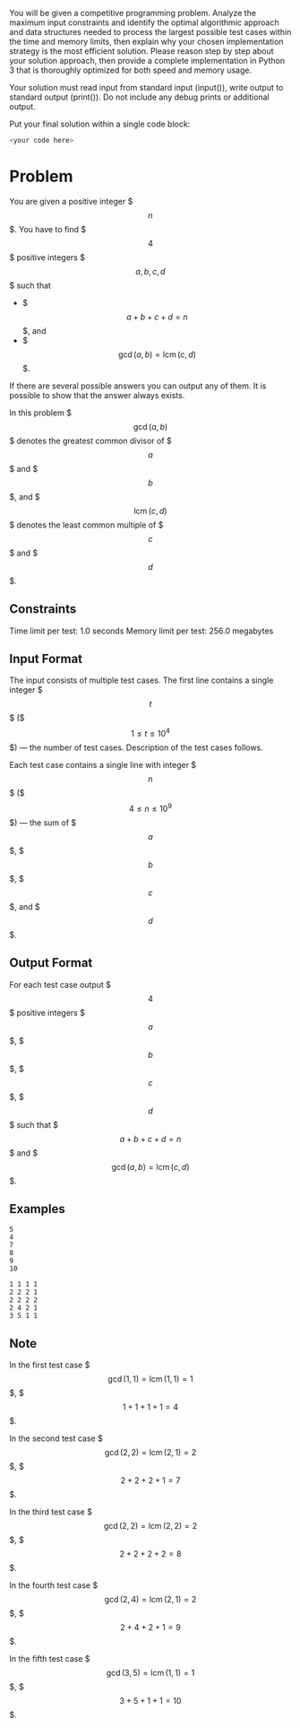 You will be given a competitive programming problem.
Analyze the maximum input constraints and identify the optimal algorithmic approach and data structures needed to process the largest possible test cases within the time and memory limits, then explain why your chosen implementation strategy is the most efficient solution. Please reason step by step about your solution approach, then provide a complete implementation in Python 3 that is thoroughly optimized for both speed and memory usage.

Your solution must read input from standard input (input()), write output to standard output (print()).
Do not include any debug prints or additional output.

Put your final solution within a single code block:
```python
<your code here>
```

# Problem

You are given a positive integer $$$n$$$. You have to find $$$4$$$ positive integers $$$a, b, c, d$$$ such that

- $$$a + b + c + d = n$$$, and
- $$$\gcd(a, b) = \operatorname{lcm}(c, d)$$$.

If there are several possible answers you can output any of them. It is possible to show that the answer always exists.

In this problem $$$\gcd(a, b)$$$ denotes the greatest common divisor of $$$a$$$ and $$$b$$$, and $$$\operatorname{lcm}(c, d)$$$ denotes the least common multiple of $$$c$$$ and $$$d$$$.

## Constraints
Time limit per test: 1.0 seconds
Memory limit per test: 256.0 megabytes

## Input Format
The input consists of multiple test cases. The first line contains a single integer $$$t$$$ ($$$1 \le t \le 10^4$$$) — the number of test cases. Description of the test cases follows.

Each test case contains a single line with integer $$$n$$$ ($$$4 \le n \le 10^9$$$) — the sum of $$$a$$$, $$$b$$$, $$$c$$$, and $$$d$$$.

## Output Format
For each test case output $$$4$$$ positive integers $$$a$$$, $$$b$$$, $$$c$$$, $$$d$$$ such that $$$a + b + c + d = n$$$ and $$$\gcd(a, b) = \operatorname{lcm}(c, d)$$$.

## Examples
```input
5
4
7
8
9
10
```
```output
1 1 1 1
2 2 2 1
2 2 2 2
2 4 2 1
3 5 1 1
```

## Note
In the first test case $$$\gcd(1, 1) = \operatorname{lcm}(1, 1) = 1$$$, $$$1 + 1 + 1 + 1 = 4$$$.

In the second test case $$$\gcd(2, 2) = \operatorname{lcm}(2, 1) = 2$$$, $$$2 + 2 + 2 + 1 = 7$$$.

In the third test case $$$\gcd(2, 2) = \operatorname{lcm}(2, 2) = 2$$$, $$$2 + 2 + 2 + 2 = 8$$$.

In the fourth test case $$$\gcd(2, 4) = \operatorname{lcm}(2, 1) = 2$$$, $$$2 + 4 + 2 + 1 = 9$$$.

In the fifth test case $$$\gcd(3, 5) = \operatorname{lcm}(1, 1) = 1$$$, $$$3 + 5 + 1 + 1 = 10$$$.